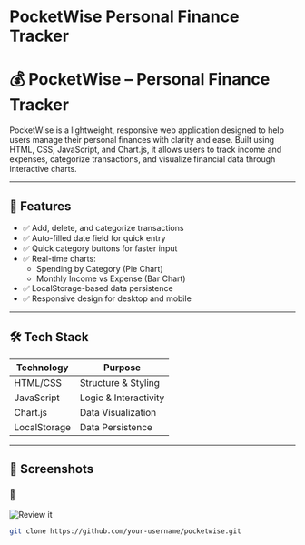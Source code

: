 # PocketWise Personal Finance Tracker
# 💰 PocketWise – Personal Finance Tracker

PocketWise is a lightweight, responsive web application designed to help users manage their personal finances with clarity and ease. Built using HTML, CSS, JavaScript, and Chart.js, it allows users to track income and expenses, categorize transactions, and visualize financial data through interactive charts.

---

## 🚀 Features

- ✅ Add, delete, and categorize transactions  
- ✅ Auto-filled date field for quick entry  
- ✅ Quick category buttons for faster input  
- ✅ Real-time charts:
  - Spending by Category (Pie Chart)
  - Monthly Income vs Expense (Bar Chart)  
- ✅ LocalStorage-based data persistence  
- ✅ Responsive design for desktop and mobile

---

## 🛠️ Tech Stack

| Technology | Purpose |
|------------|---------|
| HTML/CSS   | Structure & Styling |
| JavaScript | Logic & Interactivity |
| Chart.js   | Data Visualization |
| LocalStorage | Data Persistence |

---
## 📸 Screenshots

### 🧾 
![Review it](screenshots/logo.png)

   ```bash
   git clone https://github.com/your-username/pocketwise.git
